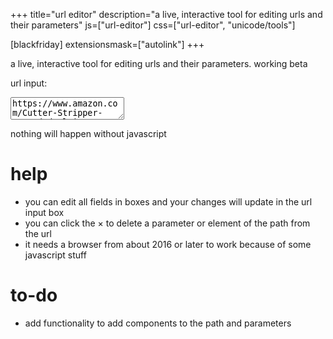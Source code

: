 +++
title="url editor"
description="a live, interactive tool for editing urls and their parameters"
js=["url-editor"]
css=["url-editor", "unicode/tools"]

[blackfriday]
extensionsmask=["autolink"]
+++

a live, interactive tool for editing urls and their parameters. working beta

url input:
<textarea id="url_in">
https://www.amazon.com/Cutter-Stripper-Stranded-Klein-Tools/dp/B00080DPNQ/ref=sr_1_6?s=power-hand-tools&ie=UTF8&qid=1526426148&sr=1-6&keywords=wire+strippers
</textarea>

<div id="url_out"></div>

<noscript>nothing will happen without javascript</noscript>

# help

* you can edit all fields in boxes and your changes will update in the url
  input box
* you can click the × to delete a parameter or element of the path from the url
* it needs a browser from about 2016 or later to work because of some
  javascript stuff

# to-do

* add functionality to add components to the path and parameters
